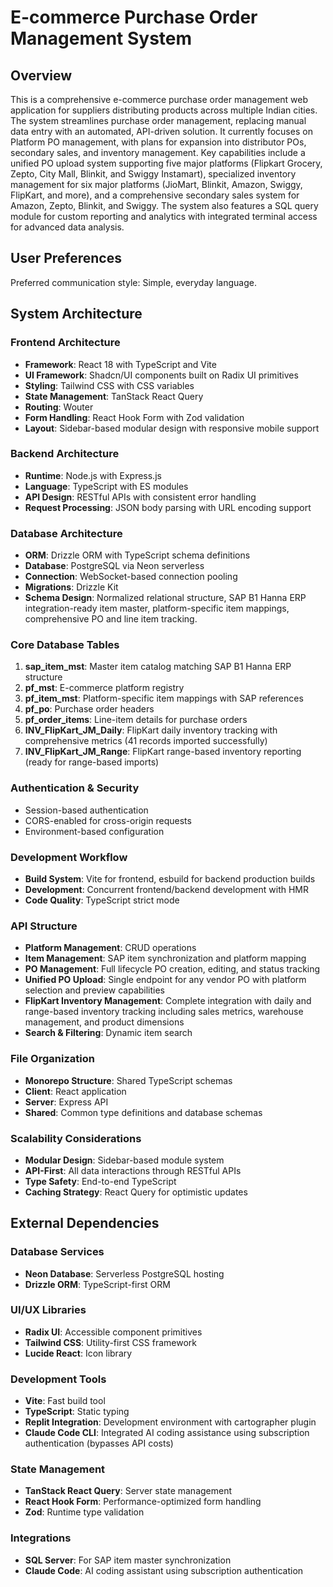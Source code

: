 # E-commerce Purchase Order Management System

## Overview

This is a comprehensive e-commerce purchase order management web application for suppliers distributing products across multiple Indian cities. The system streamlines purchase order management, replacing manual data entry with an automated, API-driven solution. It currently focuses on Platform PO management, with plans for expansion into distributor POs, secondary sales, and inventory management. Key capabilities include a unified PO upload system supporting five major platforms (Flipkart Grocery, Zepto, City Mall, Blinkit, and Swiggy Instamart), specialized inventory management for six major platforms (JioMart, Blinkit, Amazon, Swiggy, FlipKart, and more), and a comprehensive secondary sales system for Amazon, Zepto, Blinkit, and Swiggy. The system also features a SQL query module for custom reporting and analytics with integrated terminal access for advanced data analysis.

## User Preferences

Preferred communication style: Simple, everyday language.

## System Architecture

### Frontend Architecture
- **Framework**: React 18 with TypeScript and Vite
- **UI Framework**: Shadcn/UI components built on Radix UI primitives
- **Styling**: Tailwind CSS with CSS variables
- **State Management**: TanStack React Query
- **Routing**: Wouter
- **Form Handling**: React Hook Form with Zod validation
- **Layout**: Sidebar-based modular design with responsive mobile support

### Backend Architecture
- **Runtime**: Node.js with Express.js
- **Language**: TypeScript with ES modules
- **API Design**: RESTful APIs with consistent error handling
- **Request Processing**: JSON body parsing with URL encoding support

### Database Architecture
- **ORM**: Drizzle ORM with TypeScript schema definitions
- **Database**: PostgreSQL via Neon serverless
- **Connection**: WebSocket-based connection pooling
- **Migrations**: Drizzle Kit
- **Schema Design**: Normalized relational structure, SAP B1 Hanna ERP integration-ready item master, platform-specific item mappings, comprehensive PO and line item tracking.

### Core Database Tables
1. **sap_item_mst**: Master item catalog matching SAP B1 Hanna ERP structure
2. **pf_mst**: E-commerce platform registry
3. **pf_item_mst**: Platform-specific item mappings with SAP references
4. **pf_po**: Purchase order headers
5. **pf_order_items**: Line-item details for purchase orders
6. **INV_FlipKart_JM_Daily**: FlipKart daily inventory tracking with comprehensive metrics (41 records imported successfully)
7. **INV_FlipKart_JM_Range**: FlipKart range-based inventory reporting (ready for range-based imports)

### Authentication & Security
- Session-based authentication
- CORS-enabled for cross-origin requests
- Environment-based configuration

### Development Workflow
- **Build System**: Vite for frontend, esbuild for backend production builds
- **Development**: Concurrent frontend/backend development with HMR
- **Code Quality**: TypeScript strict mode

### API Structure
- **Platform Management**: CRUD operations
- **Item Management**: SAP item synchronization and platform mapping
- **PO Management**: Full lifecycle PO creation, editing, and status tracking
- **Unified PO Upload**: Single endpoint for any vendor PO with platform selection and preview capabilities
- **FlipKart Inventory Management**: Complete integration with daily and range-based inventory tracking including sales metrics, warehouse management, and product dimensions
- **Search & Filtering**: Dynamic item search

### File Organization
- **Monorepo Structure**: Shared TypeScript schemas
- **Client**: React application
- **Server**: Express API
- **Shared**: Common type definitions and database schemas

### Scalability Considerations
- **Modular Design**: Sidebar-based module system
- **API-First**: All data interactions through RESTful APIs
- **Type Safety**: End-to-end TypeScript
- **Caching Strategy**: React Query for optimistic updates

## External Dependencies

### Database Services
- **Neon Database**: Serverless PostgreSQL hosting
- **Drizzle ORM**: TypeScript-first ORM

### UI/UX Libraries
- **Radix UI**: Accessible component primitives
- **Tailwind CSS**: Utility-first CSS framework
- **Lucide React**: Icon library

### Development Tools
- **Vite**: Fast build tool
- **TypeScript**: Static typing
- **Replit Integration**: Development environment with cartographer plugin
- **Claude Code CLI**: Integrated AI coding assistance using subscription authentication (bypasses API costs)

### State Management
- **TanStack React Query**: Server state management
- **React Hook Form**: Performance-optimized form handling
- **Zod**: Runtime type validation

### Integrations
- **SQL Server**: For SAP item master synchronization
- **Claude Code**: AI coding assistant using subscription authentication